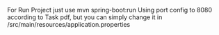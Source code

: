 For Run Project just use  mvn spring-boot:run
Using port config to 8080 according to Task pdf, but you can simply change it in /src/main/resources/application.properties
